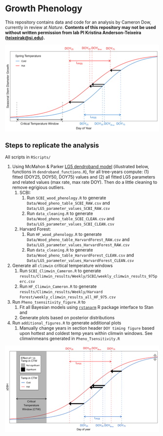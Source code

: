 # Growth Phenology

This repository contains data and code for an analysis by Cameron Dow, currently in review at *Nature*. **Contents of this repository may not be used without written permission from lab PI Kristina Anderson-Teixeira (teixeirak@si.edu).**

![](doc/manuscript/tables_figures/schematic_summary.png)



## Steps to replicate the analysis

All scripts in `RScripts/`

1. Using McMahon & Parker [LG5 dendroband model](https://github.com/seanmcm/RDendrom) (illustrated below, functions in `dendroband_functions.R`), for all tree-years compute: (1) fitted (DOY25, DOY50, DOY75) values and (2) all fitted LG5 parameters and related values (max rate, max rate DOY). Then do a little cleaning to remove egrigious outliers.
    1. SCBI: 
        1. Run `SCBI_wood_phenology.R` to generate `Data/Wood_pheno_table_SCBI_RAW.csv` and `Data/LG5_parameter_values_SCBI_RAW.csv`
        1. Run `data_cleaning.R` to generate `Data/Wood_pheno_table_SCBI_CLEAN.csv` and `Data/LG5_parameter_values_SCBI_CLEAN.csv`
    1. Harvard Forest:
        1. Run `HF_wood_phenology.R` to generate `Data/Wood_pheno_table_HarvardForest_RAW.csv` and `Data/LG5_parameter_values_HarvardForest_RAW.csv`
        1. Run `data_cleaning.R` to generate `Data/Wood_pheno_table_HarvardForest_CLEAN.csv` and `Data/LG5_parameter_values_HarvardForest_CLEAN.csv`
2. Generate all `climwin` critical temperature windows
    1. Run `SCBI_Climwin_Cameron.R` to generate `results/Climwin_results/Weekly/SCBI/weekly_climwin_results_975perc.csv`
    1. Run `HF_Climwin_Cameron.R` to generate `results/Climwin_results/Weekly/Harvard Forest/weekly_climwin_results_all_HF_975.csv`
3. Run `Pheno_tsensitivity_figure.R` to
    1. Fit all Bayesian models using [`rstanarm`](https://mc-stan.org/users/interfaces/rstanarm) R package interface to Stan and
    1. Generate plots based on posterior distributions
4. Run `additional_figures.R` to generate additional plots
    1. Manually change years in section header `DOY timing figure` based upon hottest and coldest temp years within climwin windows. See climwinmeans generated in             `Pheno_Tsensitivity.R`

![](doc/manuscript/tables_figures/schematic.png)
